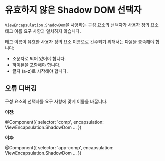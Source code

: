 # 유효하지 않은 Shadow DOM 선택자

`ViewEncapsulation.ShadowDom`을 사용하는 구성 요소의 선택자가 사용자 정의 요소 태그 이름 요구 사항과 일치하지 않습니다.

태그 이름이 유효한 사용자 정의 요소 이름으로 간주되기 위해서는 다음을 충족해야 합니다:

* 소문자로 되어 있어야 합니다.
* 하이픈을 포함해야 합니다.
* 글자 \(a-z\)로 시작해야 합니다.

## 오류 디버깅

구성 요소의 선택자를 요구 사항에 맞게 이름을 바꿉니다.

**이전:**

<docs-code language="typescript">

@Component({
  selector: 'comp',
  encapsulation: ViewEncapsulation.ShadowDom
  …
})

</docs-code>

**이후:**

<docs-code language="typescript">

@Component({
  selector: 'app-comp',
  encapsulation: ViewEncapsulation.ShadowDom
  …
})

</docs-code>